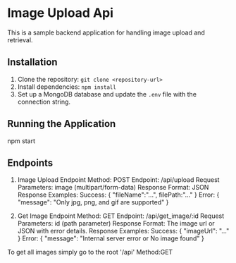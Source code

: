 # Image Upload Api

This is a sample backend application for handling image upload and retrieval.

## Installation

1. Clone the repository: `git clone <repository-url>`
2. Install dependencies: `npm install`
3. Set up a MongoDB database and update the `.env` file with the connection string.

## Running the Application

npm start

## Endpoints

1. Image Upload Endpoint
Method: POST
Endpoint: /api/upload
Request Parameters:
image (multipart/form-data)
Response Format:
JSON
Response Examples:
Success: { "fileName":"...", filePath:"..." }
Error: { "message": "Only jpg, png, and gif are supported" }

2. Get Image Endpoint
Method: GET
Endpoint: /api/get_image/:id
Request Parameters:
id (path parameter)
Response Format:
The image url or JSON with error details.
Response Examples:
Success: { "imageUrl": "..." }
Error: { "message": "Internal server error or No image found" }

To get all images simply go to the root '/api'
Method:GET
